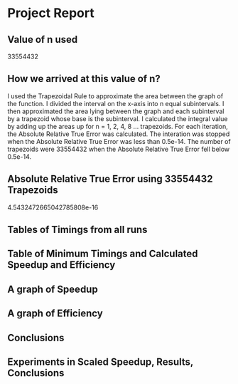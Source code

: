 # Project Report

## Value of n used
33554432

## How we arrived at this value of n?
I used the Trapezoidal Rule to approximate the area between the graph of the function. I divided the interval on the x-axis into n equal subintervals. I then approximated the area lying between the graph and each subinterval by a trapezoid whose base is the subinterval. I calculated the integral value by adding up the areas up for n = 1, 2, 4, 8 ... trapezoids. For each iteration, the Absolute Relative True Error was calculated. The interation was stopped when the Absolute Relative True Error was less than 0.5e-14. The number of trapezoids were 33554432 when the Absolute Relative True Error fell below 0.5e-14.

## Absolute Relative True Error using 33554432 Trapezoids
4.5432472665042785808e-16

## Tables of Timings from all runs
## Table of Minimum Timings and Calculated Speedup and Efficiency
## A graph of Speedup
## A graph of Efficiency
## Conclusions
## Experiments in Scaled Speedup, Results, Conclusions 